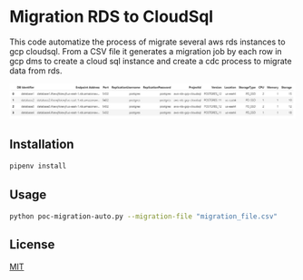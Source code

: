 # Migration RDS to CloudSql

This code automatize the process of migrate several aws rds instances to gcp cloudsql. From a CSV file it generates a migration job by each row in gcp dms to create a cloud sql instance and create a cdc process to migrate data from rds.

![alt text](migration_file_example.JPG)

## Installation

```bash
pipenv install
```

## Usage

```bash
python poc-migration-auto.py --migration-file "migration_file.csv"
```

## License
[MIT](https://choosealicense.com/licenses/mit/)